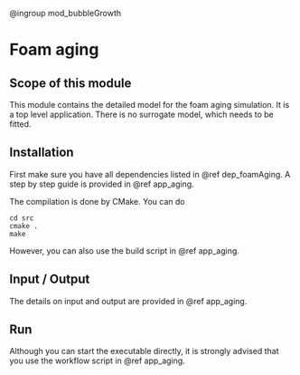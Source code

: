 @ingroup mod_bubbleGrowth

Foam aging
==========

## Scope of this module

This module contains the detailed model for the foam aging simulation. It is a top level application. There is no surrogate model, which needs to be fitted.

## Installation

First make sure you have all dependencies listed in @ref dep_foamAging. A step by step guide is provided in @ref app_aging.

The compilation is done by CMake. You can do
```
cd src
cmake .
make
```
However, you can also use the build script in @ref app_aging.

## Input / Output

The details on input and output are provided in @ref app_aging.

## Run

Although you can start the executable directly, it is strongly advised that you use the workflow script in @ref app_aging.
